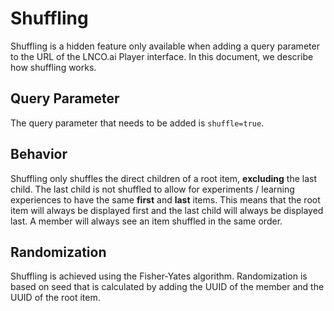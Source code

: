 # Shuffling

Shuffling is a hidden feature only available when adding a query parameter to the URL of the LNCO.ai Player interface.
In this document, we describe how shuffling works.

## Query Parameter

The query parameter that needs to be added is `shuffle=true`.

## Behavior

Shuffling only shuffles the direct children of a root item, **excluding** the last child.
The last child is not shuffled to allow for experiments / learning experiences to have the same **first** and **last** items.
This means that the root item will always be displayed first and the last child will always be displayed last.
A member will always see an item shuffled in the same order.

## Randomization

Shuffling is achieved using the Fisher-Yates algorithm.
Randomization is based on seed that is calculated by adding the UUID of the member and the UUID of the root item.
